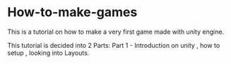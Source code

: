 # How-to-make-games

This is a tutorial on how to make a very first game made with unity engine.

This tutorial is decided into 2 Parts:
Part 1 - Introduction on unity , how to setup , looking into Layouts.

